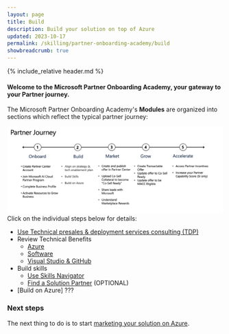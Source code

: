 ```yaml
---
layout: page
title: Build
description: Build your solution on top of Azure
updated: 2023-10-17
permalink: /skilling/partner-onboarding-academy/build
showbreadcrumb: true
---
```

{% include_relative header.md %}

#### Welcome to the Microsoft Partner Onboarding Academy, your gateway to your Partner journey. 

The Microsoft Partner Onboarding Academy's **Modules** are organized into sections which reflect the typical partner journey:

![](../../../assets/partner-onboarding/partner-journey.png)
Click on the individual steps below for details:

- [Use Technical presales & deployment services consulting (TDP)](https://learn.microsoft.com/en-us/partner-center/technical-benefits)
- Review Technical Benefits
  - [Azure](https://learn.microsoft.com/en-us/partner-center/mpn-benefits-azure-cloud)
  - [Software](https://learn.microsoft.com/en-us/partner-center/mpn-benefits-software)
  - [Visual Studio & GitHub](https://learn.microsoft.com/en-us/partner-center/mpn-benefits-visual-studio)
- Build skills
  - [Use Skills Navigator](https://learn.microsoft.com/en-us/collections/mjdcwo2gzmz43)
  - [Find a Solution Partner](https://partner.microsoft.com/en-rs/partnership/solutions-partner) (OPTIONAL)
- [Build on Azure] ???

### Next steps

The next thing to do is to start [marketing your solution on Azure](/PartnerResources/skilling/partner-onboarding-academy/market).